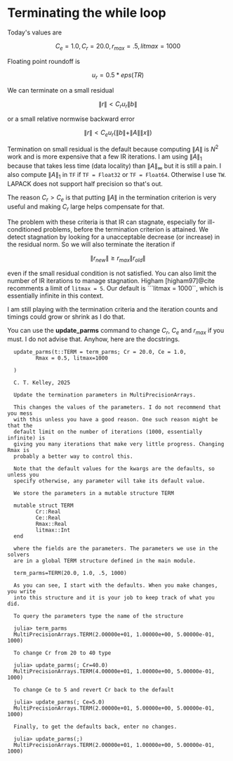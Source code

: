# Terminating the while loop

Today's values are
```math
C_e = 1.0, C_r = 20.0, r_{max} = .5, litmax = 1000
```

Floating point roundoff is 
```math
u_r = 0.5 * eps(TR)
```

We can terminate on a small residual
```math
\| r \| < C_r u_r \| b \|
```
or a small relative normwise backward error
```math
\| r \| < C_e u_r (\| b \| + \| A \| \| x \|)
```

Termination on small residual is the default because computing $\| A \|$
is $N^2$ work and is more expensive that a few IR iterations. I am using
$\| A \|_1$ because that takes less time (data locality) than 
$\| A \|_\infty$ but it is still a pain. I also compute $\| A \|_1$
in ```TF``` if ```TF = Float32``` or ```TF = Float64```. 
Otherwise I use ```TW```. 
LAPACK does not support half precision so that's out.

The reason $C_r > C_e$ is
that putting $\| A \|$ in the termination criterion is very useful
and making $C_r$ large helps compensate for that.

The problem with these criteria is
that IR can stagnate, especially for ill-conditioned problems, before
the termination criterion is attained. We detect stagnation by looking
for a unacceptable decrease (or increase) in the residual norm. So we will
also terminate the iteration if
```math
\| r_{new} \| \ge r_{max} \| r_{old} \|
```
even if the small residual condition is not satisfied. You can also 
limit the number of IR iterations to manage stagnation. 
Higham [higham97]@cite recomments a limit of ```litmax = 5```. Our default
is ```litmax = 1000``, which is essentially infinite in this context.

I am still playing with the termination criteria and the iteration
counts and timings could grow or shrink as I do that. 

You can use the __update_parms__ command to
change $C_r$, $C_e$ and $r_{max}$ if you must. I do not advise that.
Anyhow, here are the docstrings.
```
  update_parms(t::TERM = term_parms; Cr = 20.0, Ce = 1.0,
         Rmax = 0.5, litmax=1000

  )

  C. T. Kelley, 2025

  Update the termination parameters in MultiPrecisionArrays.

  This changes the values of the parameters. I do not recommend that you mess
  with this unless you have a good reason. One such reason might be that the
  default limit on the number of iterations (1000, essentially infinite) is
  giving you many iterations that make very little progress. Changing Rmax is
  probably a better way to control this.

  Note that the default values for the kwargs are the defaults, so unless you
  specify otherwise, any parameter will take its default value.

  We store the parameters in a mutable structure TERM

  mutable struct TERM
         Cr::Real
         Ce::Real
         Rmax::Real
         litmax::Int
  end

  where the fields are the parameters. The parameters we use in the solvers
  are in a global TERM structure defined in the main module.

  term_parms=TERM(20.0, 1.0, .5, 1000)

  As you can see, I start with the defaults. When you make changes, you write
  into this structure and it is your job to keep track of what you did.

  To query the parameters type the name of the structure

  julia> term_parms
  MultiPrecisionArrays.TERM(2.00000e+01, 1.00000e+00, 5.00000e-01, 1000)

  To change Cr from 20 to 40 type

  julia> update_parms(; Cr=40.0)
  MultiPrecisionArrays.TERM(4.00000e+01, 1.00000e+00, 5.00000e-01, 1000)

  To change Ce to 5 and revert Cr back to the default

  julia> update_parms(; Ce=5.0)
  MultiPrecisionArrays.TERM(2.00000e+01, 5.00000e+00, 5.00000e-01, 1000)

  Finally, to get the defaults back, enter no changes.

  julia> update_parms(;)
  MultiPrecisionArrays.TERM(2.00000e+01, 1.00000e+00, 5.00000e-01, 1000)
```
